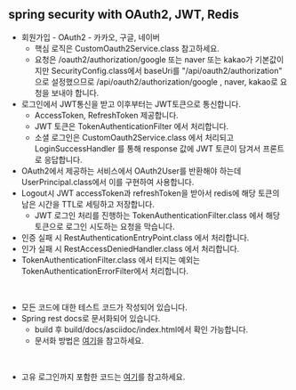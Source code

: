 ## spring security with OAuth2, JWT, Redis 

+ 회원가입 - OAuth2 - 카카오, 구글, 네이버
    + 핵심 로직은 CustomOauth2Service.class 참고하세요.
    + 요청은 /oauth2/authorization/google 또는 naver 또는 kakao가 기본값이지만 SecurityConfig.class에서 baseUri를 "/api/oauth2/authorization" 으로 설정했으므로 /api/oauth2/authorization/google , naver, kakao로 요청을 보내야 합니다.
+ 로그인에서 JWT통신을 받고 이후부터는 JWT토큰으로 통신합니다.  
    + AccessToken, RefreshToken 제공합니다.
    + JWT 토큰은 TokenAuthenticationFilter 에서 처리합니다.
    + 소셜 로그인은 CustomOauth2Service.class 에서 처리되고 LoginSuccessHandler 를 통해 response 값에 JWT 토큰이 담겨서 프론트로 응답합니다.
+ OAuth2에서 제공하는 서비스에서 OAuth2User를 반환해야 하는데 UserPrincipal.class에서 이를 구현하여 사용합니다.
+ Logout시 JWT accessToken과 refreshToken을 받아서 redis에 해당 토큰의 남은 시간을 TTL로 세팅하고 저장합니다.
    + JWT 로그인 처리를 진행하는 TokenAuthenticationFilter.class 에서 해당 토큰으로 로그인 시도하는 요청을 막습니다.
+ 인증 실패 시 RestAuthenticationEntryPoint.class 에서 처리합니다.
+ 인가 실패 시 RestAccessDeniedHandler.class 에서 처리합니다.
+ TokenAuthenticationFilter.class 에서 터지는 예외는 TokenAuthenticationErrorFilter에서 처리합니다.

<br>

+ 모든 코드에 대한 테스트 코드가 작성되어 있습니다.
+ Spring rest docs로 문서화되어 있습니다. 
    - build 후 build/docs/asciidoc/index.html에서 확인 가능합니다.
    - 문서화 방법은 [여기](https://backtony.github.io/spring/2021-10-15-spring-test-3/)을 참고하세요.


<Br>

+ 고유 로그인까지 포함한 코드는 [여기](https://github.com/backtony/spring-study/tree/master/spring-security-oauth2-jwt-redis-with-native)를 참고하세요.
    
     
